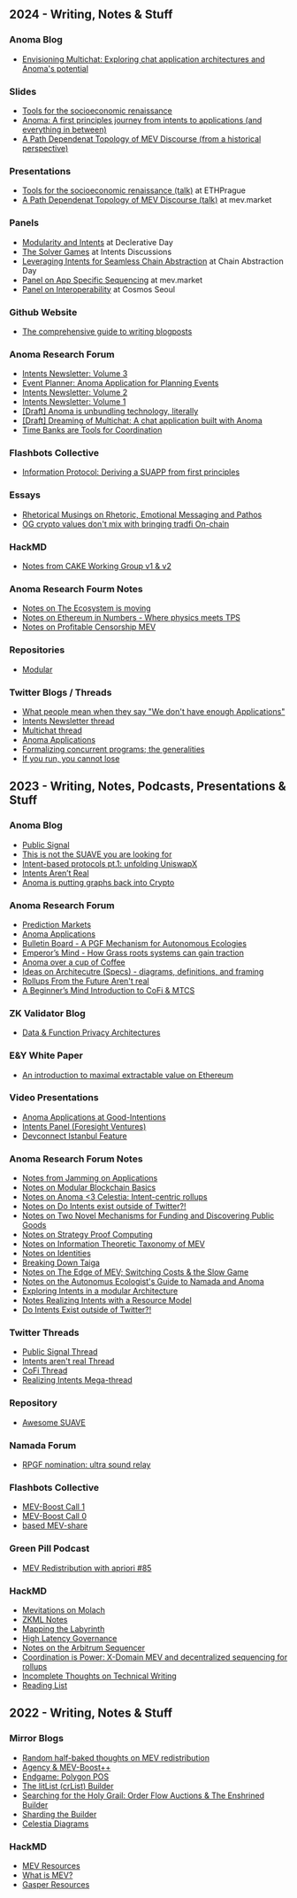 ## 2024 - Writing, Notes & Stuff

### Anoma Blog 
- [Envisioning Multichat: Exploring chat application architectures and Anoma's potential](https://anoma.net/blog/envisioning-multichat-exploring-chat-application-architectures-and-anoma-potential)

### Slides
- [Tools for the socioeconomic renaissance](https://hackmd.io/sgg6u-k7QIO3OGUUM-_6Ng)
- [Anoma: A first principles journey from intents to applications (and everything in between)](https://hackmd.io/lDHWsKDFT6mkbetHqMM6rQ#/)
- [A Path Dependenat Topology of MEV Discourse (from a historical perspective)](https://hackmd.io/ALGG9U8RSJ2FhWytMLRvTA?view=#/) 

### Presentations
- [Tools for the socioeconomic renaissance (talk)](https://www.youtube.com/watch?v=3zrNo_yVXa0) at ETHPrague
- [A Path Dependenat Topology of MEV Discourse (talk)](https://www.youtube.com/live/YrAlAHbgRCk?feature=shared&t=2285) at mev.market

### Panels
- [Modularity and Intents](https://youtu.be/IS-Jm-Knh48?feature=shared&t=11) at Declerative Day 
- [The Solver Games](https://www.youtube.com/watch?v=skrU-YnH1PY&list=PL0JhdaMOBhSR0IkrXNx0XaHMjU34VO-2L&index=8) at Intents Discussions
- [Leveraging Intents for Seamless Chain Abstraction](https://www.youtube.com/watch?v=P357jZVDwyc) at Chain Abstraction Day 
- [Panel on App Specific Sequencing](https://www.youtube.com/live/YrAlAHbgRCk?feature=shared&t=29463) at mev.market
- [Panel on Interoperability](https://www.youtube.com/watch?v=ckGCrUm4d1g) at Cosmos Seoul

### Github Website
- [The comprehensive guide to writing blogposts](https://anoma.github.io/anoma-blog-writing-guide/)

### Anoma Research Forum
- [Intents Newsletter: Volume 3](https://research.anoma.net/t/intents-newsletter-volume-3/736)
- [Event Planner: Anoma Application for Planning Events](https://research.anoma.net/t/event-planner-anoma-application-for-planning-events/710)
- [Intents Newsletter: Volume 2](https://research.anoma.net/t/intents-newsletter-volume-2/691)
- [Intents Newsletter: Volume 1](https://research.anoma.net/t/intents-newsletter-volume-1/547)
- [[Draft] Anoma is unbundling technology, literally](https://research.anoma.net/t/draft-v0-anoma-is-unbundling-technology-literally/539) 
- [[Draft] Dreaming of Multichat: A chat application built with Anoma](https://research.anoma.net/t/dreaming-of-multichat-a-chat-application-built-with-anoma-draft/515?u=apriori)
- [Time Banks are Tools for Coordination](https://research.anoma.net/t/time-banks-are-tools-for-coordination/526)

### Flashbots Collective
- [Information Protocol: Deriving a SUAPP from first principles](https://collective.flashbots.net/t/information-protocol-deriving-a-suapp-from-first-principles-beginning-with-ideal-pfof-requirements-from-the-next-gen-dex-workshop/3210)

### Essays
- [Rhetorical Musings on Rhetoric, Emotional Messaging and Pathos](https://research.anoma.net/t/rhetorical-musings-on-rhetoric-emotional-messaging-and-pathos/553)
- [OG crypto values don't mix with bringing tradfi On-chain](https://immutablestate.notion.site/Essay-on-Values-b727cfc782864e61be28ebee4b0a557c)

### HackMD
- [Notes from CAKE Working Group v1 & v2](https://hackmd.io/DWu3qD-PQCOOn5QaEkuT5w)

### Anoma Research Fourm Notes
- [Notes on The Ecosystem is moving](https://research.anoma.net/t/the-ecosystem-is-moving/477?u=apriori)
- [Notes on Ethereum in Numbers - Where physics meets TPS](https://research.anoma.net/t/notes-on-ethereum-in-numbers-where-physics-meets-tps/434)
- [Notes on Profitable Censorship MEV](https://research.anoma.net/t/notes-on-profitable-censorship-mev/433/1)

### Repositories
- [Modular](https://github.com/0xapriori/Modular)

### Twitter Blogs / Threads
- [What people mean when they say "We don't have enough Applications"](https://x.com/apriori0x/status/1813726701395816566)
- [Intents Newsletter thread](https://x.com/apriori0x/status/1786372856374551005)
- [Multichat thread](https://x.com/apriori0x/status/1783947642709725599)
- [Anoma Applications](https://x.com/apriori0x/status/1780203477022499320)
- [Formalizing concurrent programs; the generalities](https://x.com/anoma/status/1776335979781202093)
- [If you run, you cannot lose](https://x.com/apriori0x/status/1770285317574000828?s=20)

## 2023 - Writing, Notes, Podcasts, Presentations & Stuff

### Anoma Blog

- [Public Signal](https://anoma.net/blog/publicsignal)
- [This is not the SUAVE you are looking for](https://anoma.net/blog/suave)
- [Intent-based protocols pt.1: unfolding UniswapX](https://anoma.net/blog/uniswapx)
- [Intents Aren’t Real](https://anoma.net/blog/intents-arent-real)
- [Anoma is putting graphs back into Crypto](https://anoma.net/blog/intents-arent-real)

### Anoma Research Forum

- [Prediction Markets](https://research.anoma.net/t/prediction-markets/407/2)
- [Anoma Applications](https://research.anoma.net/t/anoma-applications/353/4)
- [Bulletin Board - A PGF Mechanism for Autonomous Ecologies](https://research.anoma.net/t/notes-on-identities/133/1)
- [Emperor’s Mind - How Grass roots systems can gain traction](https://research.anoma.net/t/emperors-mind-how-grass-roots-systems-can-gain-traction/271)
- [Anoma over a cup of Coffee](https://research.anoma.net/t/anoma-over-a-cup-of-coffee/249/6)
- [Ideas on Architecutre (Specs) - diagrams, definitions, and framing](https://research.anoma.net/t/ideas-on-architecutre-specs-diagrams-definitions-and-framing/135)
- [Rollups From the Future Aren't real](https://research.anoma.net/t/rollups-from-the-future-arent-real/69)
- [A Beginner’s Mind Introduction to CoFi & MTCS](https://research.anoma.net/t/a-beginners-mind-introduction-to-cofi-mtcs/134?u=apriori)

### ZK Validator Blog

- [Data & Function Privacy Architectures](https://zkv.xyz/research-data-function-privacy-architectures/#Intro)

### E&Y White Paper
- [An introduction to maximal extractable value on Ethereum](https://assets.ey.com/content/dam/ey-sites/ey-com/en_us/topics/financial-services/ey-an-introduction-to-maximal-extractable-value-on-ethereum.pdf)

### Video Presentations

- [Anoma Applications at Good-Intentions](https://www.youtube.com/watch?v=rbiE9qxpZ9k)
- [Intents Panel (Foresight Ventures)](https://www.youtube.com/watch?v=6VLJw2_synA)
- [Devconnect Istanbul Feature](https://youtu.be/QoPFqV6jCTI?feature=shared&t=288)

### Anoma Research Forum Notes
- [Notes from Jamming on Applications](https://research.anoma.net/t/notes-from-jamming-on-applications/414)
- [Notes on Modular Blockchain Basics](https://research.anoma.net/t/anoma-3-celestia-intent-centric-rollups/386/2?u=apriori)
- [Notes on Anoma <3 Celestia: Intent-centric rollups](https://research.anoma.net/t/anoma-3-celestia-intent-centric-rollups/386/2)
- [Notes on Do Intents exist outside of Twitter?!](https://research.anoma.net/t/do-intents-exist-outside-of-twitter/419/1)
- [Notes on Two Novel Mechanisms for Funding and Discovering Public Goods](https://research.anoma.net/t/two-novel-mechanisms-for-funding-and-discovering-public-goods/359)
- [Notes on Strategy Proof Computing](https://research.anoma.net/t/strategyproof-computing/310/1)
- [Notes on Information Theoretic Taxonomy of MEV](https://research.anoma.net/t/information-theoretic-taxonomy-of-mev/349/1)
- [Notes on Identities](https://research.anoma.net/t/notes-on-identities/133/1)
- [Breaking Down Taiga](https://research.anoma.net/t/breaking-down-taiga/71)
- [Notes on The Edge of MEV; Switching Costs & the Slow Game](https://research.anoma.net/t/notes-on-the-autonomous-ecologists-guide-to-namada-and-anoma/273/1)
- [Notes on the Autonomus Ecologist's Guide to Namada and Anoma](https://research.anoma.net/t/notes-on-the-autonomous-ecologists-guide-to-namada-and-anoma/273/1)
- [Exploring Intents in a modular Architecture](https://research.anoma.net/t/exploring-intents-in-modular-architectures/136/2)
- [Notes Realizing Intents with a Resource Model](https://research.anoma.net/t/realizing-intents-with-a-resource-model/73/2)
- [Do Intents Exist outside of Twitter?!](https://research.anoma.net/t/do-intents-exist-outside-of-twitter/419)

### Twitter Threads 
- [Public Signal Thread](https://x.com/apriori0x/status/1723077194518585525)
- [Intents aren't real Thread](https://x.com/apriori0x/status/1702055292631236804)
- [CoFi Thread](https://x.com/apriori0x/status/1694431792076575224)
- [Realizing Intents Mega-thread](https://x.com/apriori0x/status/1664678437762793472)

### Repository
- [Awesome SUAVE](https://github.com/0xapriori/Suave-research?search=1#awesome-suave)


### Namada Forum

- [RPGF nomination: ultra sound relay](https://forum.namada.net/t/rpgf-nomination-ultra-sound-relay/111)

### Flashbots Collective

- [MEV-Boost Call 1](https://collective.flashbots.net/t/mev-boost-community-call-1-9-mar-2023/1367/2)
- [MEV-Boost Call 0](https://collective.flashbots.net/t/mev-boost-community-call-0-23-feb-2023/1348/14)
- [based MEV-share](https://collective.flashbots.net/t/mev-share-programmably-private-orderflow-to-share-mev-with-users/1264/22)
  

### Green Pill Podcast

- [MEV Redistribution with apriori #85](https://www.youtube.com/watch?v=DWA2and3jCg)

### HackMD

- [Mevitations on Molach](https://hackmd.io/V2CrQSNjTHiO2ITL4auJjQ?view=)
- [ZKML Notes](https://hackmd.io/ahtJsSbmTSah23uCkbog2w)
- [Mapping the Labyrinth](https://hackmd.io/@0xapriori/r1DrDnEkh)
- [High Latency Governance](https://hackmd.io/@0xapriori/HJDnFgx-2)
- [Notes on the Arbitrum Sequencer](https://hackmd.io/@0xapriori/HJG0luSx2)
- [Coordination is Power: X-Domain MEV and decentralized sequencing for rollups](https://hackmd.io/@0xapriori/H1xmTToAo)
- [Incomplete Thoughts on Technical Writing](https://hackmd.io/@0xapriori/HkXkRTpno)
- [Reading List](https://hackmd.io/@0xapriori/rkOsp8kTj)


## 2022 - Writing, Notes & Stuff

### Mirror Blogs

- [Random half-baked thoughts on MEV redistribution](https://mirror.xyz/apriori.eth/0Y2hpGnFpBY08ALM6gc-E3hLtss9KXhY8LKCo4WSZFQ)
- [Agency & MEV-Boost++](https://mirror.xyz/apriori.eth/U5p0ZXMUc3Eiq9Dia3a22HDGbr7PLQJZ6yw3fZ3e7BI)
- [Endgame: Polygon POS](https://mirror.xyz/apriori.eth/9pLFJc6t5N__uPEHMZ1GolfNY5k1UMS7yGiS6Vw63as)
- [The litList (crList) Builder](https://mirror.xyz/apriori.eth/Ow6EeeGXQ-6R1beflaO5ez6UOHx6KeJCZFVKTxiflMg)
- [Searching for the Holy Grail: Order Flow Auctions & The Enshrined Builder](https://mirror.xyz/apriori.eth/wiLKgkaN6JBwBDq4E3T_-BZ0OIPhlbIItgJdE3CFAMo)
- [Sharding the Builder](https://mirror.xyz/0x8abcbb75A07d1609429aCFA9ED36c01733D9fd3E/GfVAwU9-ouCax771IPiLjhrlt8V2znF126j_9eXghDY)
- [Celestia Diagrams](https://mirror.xyz/yblox.eth/M-wZ2LUNrSA_OGxhlNduIII9BeXjvuzEfccZA1OP3fg)

### HackMD

- [MEV Resources](https://hackmd.io/@0xapriori/HJ3Bf3DPj)
- [What is MEV?](https://hackmd.io/@0xapriori/r1stc3zPi)
- [Gasper Resources](https://hackmd.io/@0xapriori/SkEUSy1Bo)

